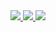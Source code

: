 <a href="https://fydne.xyz">
  <img src="https://github-readme-stats.vercel.app/api?username=fydne&count_private=true&theme=chartreuse-dark&show_icons=true">
</a>

<a href="https://fydne.xyz">
  <img src="https://github-readme-stats.vercel.app/api/top-langs?username=fydne&count_private=true&theme=chartreuse-dark&layout=compact">
</a>
<a href="https://github.com/fydne/Qurre-sl">
  <img src="https://github-readme-stats.vercel.app/api/pin?username=fydne&repo=Qurre-sl&count_private=true&theme=chartreuse-dark&layout=compact">
</a>
